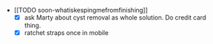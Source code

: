   * [[TODO soon-whatiskespingmefromfinishing]]
    * [x] ask Marty about cyst removal as whole solution. Do credit card thing.
    * [x] ratchet straps once in mobile